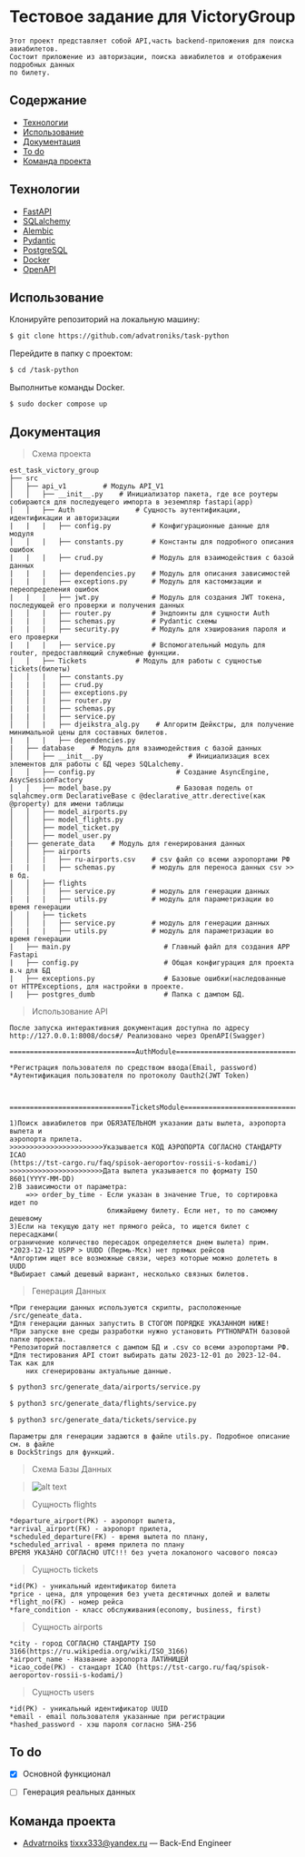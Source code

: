 # Тестовое задание для VictoryGroup


    Этот проект представляет собой API,часть backend-приложения для поиска авиабилетов.
    Состоит приложение из авторизации, поиска авиабилетов и отображения подробных данных
    по билету.

   
    

## Содержание
- [Технологии](#технологии)
- [Использование](#использование)
- [Документация](#документация)
- [To do](#to-do)
- [Команда проекта](#команда-проекта)

## Технологии
- [FastAPI](https://fastapi.tiangolo.com/)
- [SQLalchemy](https://www.sqlalchemy.org/)
- [Alembic](https://alembic.sqlalchemy.org/en/latest/)
- [Pydantic](https://docs.pydantic.dev/latest/)
- [PostgreSQL](https://www.postgresql.org/)
- [Docker](https://www.docker.com/)
- [OpenAPI](https://www.openapis.org/)


## Использование
Клонируйте репозиторий на локальную машину:
```sh
$ git clone https://github.com/advatroniks/task-python
```

Перейдите в папку с проектом:
```sh
$ cd /task-python
```

Выполнитье команды Docker.
```docker
$ sudo docker compose up
```

## Документация
> Схема проекта

```  
est_task_victory_group 
├── src
│   ├── api_v1         # Модуль API_V1 
│   │   ├── __init__.py    # Инициализатор пакета, где все роутеры собираются для последуещего импорта в эеземпляр fastapi(app)
│   │   ├── Auth               # Сущность аутентификации, идентификации и авторизации
|   |   |   ├── config.py          # Конфигурационные данные для модуля
│   │   |   ├── constants.py       # Константы для подробного описания ошибок
|   |   |   ├── crud.py            # Модуль для взаимодействия с базой данных
|   |   |   ├── dependencies.py    # Модуль для описания зависимостей 
|   |   |   ├── exceptions.py      # Модуль для кастомизации и переопределения ошибок
|   |   |   ├── jwt.py             # Модуль для создания JWT токена, последующей его проверки и получения данных
│   │   |   ├── router.py          # Эндпоинты для сущности Auth
|   |   |   ├── schemas.py         # Pydantic схемы
|   |   |   ├── security.py        # Модуль для хэширования пароля и его проверки
|   |   |   ├── service.py         # Вспомогательный модуль для router, предоставляющий служебные функции.
│   │   ├── Tickets            # Модуль для работы с сущностью tickets(билеты)       
│   │   |   ├── constants.py       
|   |   |   ├── crud.py            
|   |   |   ├── exceptions.py                 
│   │   |   ├── router.py         
|   |   |   ├── schemas.py   
|   |   |   ├── service.py 
│   │   |   ├── djeikstra_alg.py    # Алгоритм Дейкстры, для получение минимальной цены для составных билетов.
|   |   |   ├── dependencies.py              
|   ├── database    # Модуль для взаимодействия с базой данных
│   │   ├── __init__.py                     # Инициализация всех элементов для работы с БД через SQLalchemy.
│   │   ├── config.py                    # Создание AsyncEngine, AsycSessionFactory
│   │   ├── model_base.py                # Базовая подель от sqlahcmey.orm DeclarativeBase с @declarative_attr.derective(как @property) для имени таблицы
│   │   ├── model_airports.py
│   │   ├── model_flights.py
│   │   ├── model_ticket.py
│   │   ├── model_user.py
|   ├── generate_data    # Модуль для генерирования данных
│   │   ├── airports
│   │   |   ├── ru-airports.csv    # csv файл со всеми аэропортами РФ        
|   |   |   ├── schemas.py         # модуль для переноса данных csv >> в бд.
│   │   ├── flights
│   │   |   ├── service.py         # модуль для генерации данных     
|   |   |   ├── utils.py           # модуль для параметризации во время генерации
│   │   ├── tickets
│   │   |   ├── service.py         # модуль для генерации данных     
|   |   |   ├── utils.py           # модуль для параметризации во время генерации
|   ├── main.py                       # Главный файл для создания APP Fastapi
|   ├── config.py                     # Общая конфигурация для проекта в.ч для БД
|   ├── exceptions.py                 # Базовые ошибки(наследованные от HTTPExceptions, для настройки в проекте.
|   ├── postgres_dumb                 # Папка с дампом БД. 

```  



> Использование API

    После запуска интерактивния документация доступна по адресу 
    http://127.0.0.1:8008/docs#/ Реализовано через OpenAPI(Swagger)
    
    ===============================AuthModule====================================

    *Регистрация пользователя по средством ввода(Email, password)
    *Аутентификация пользователя по протоколу Oauth2(JWT Token)
    


    ==============================TicketsModule===================================

    1)Поиск авиабилетов при ОБЯЗАТЕЛЬНОМ указании даты вылета, аэропорта вылета и 
    аэропорта прилета. 
    >>>>>>>>>>>>>>>>>>>>>>>Указывается КОД АЭРОПОРТА СОГЛАСНО СТАНДАРТУ ICAO
    (https://tst-cargo.ru/faq/spisok-aeroportov-rossii-s-kodami/)
    >>>>>>>>>>>>>>>>>>>>>>>Дата вылета указывается по формату ISO 8601(YYYY-MM-DD)
    2)В зависимости от параметра:
        =>> order_by_time - Если указан в значение True, то сортировка идет по 
                            ближайшему билету. Если нет, то по самомму дешевому
    3)Если на текущую дату нет прямого рейса, то ищется билет с пересадками(
    ограничение количество пересадок определяется днем вылета) прим.
    *2023-12-12 USPP > UUDD (Пермь-Мск) нет прямых рейсов
    *Алгортим ищет все возможные связи, через которые можно долететь в UUDD
    *Выбирает самый дешевый вариант, несколько связных билетов.


>Генерация Данных
    
    *При генерации данных используются скрипты, расположенные /src/geneate_data.
    *Для генерации данных запустить В СТОГОМ ПОРЯДКЕ УКАЗАННОМ НИЖЕ!
    *При запуске вне среды разработки нужно установить PYTHONPATH базовой папке проекта.
    *Репозиторий поставляется с дампом БД и .csv со всеми аэропортами РФ.
    *Для тестирования API стоит выбирать даты 2023-12-01 до 2023-12-04. Так как для
        них сгенерированы актуальные данные.
    
    
```sh
$ python3 src/generate_data/airports/service.py
```
```sh
$ python3 src/generate_data/flights/service.py  
```
```sh
$ python3 src/generate_data/tickets/service.py
```

    Параметры для генерации задаются в файле utils.py. Подробное описание см. в файле
    в DockStrings для функций.

>Схема Базы Данных

>![alt text](https://i.ibb.co/ZNR9gB3/database-schema.jpg)

>Сущность flights

    *departure_airport(PK) - аэропорт вылета,
    *arrival_airport(FK) - аэропорт прилета,
    *scheduled_departure(FK) - время вылета по плану,
    *scheduled_arrival - время прилета по плану
    ВРЕМЯ УКАЗАНО СОГЛАСНО UTC!!! без учета локалоного часового поясаэ

>Сущность tickets

    *id(PK) - уникальный идентификатор билета
    *price - цена, для упрощения без учета десятичных долей и валюты
    *flight_no(FK) - номер рейса
    *fare_condition - класс обслуживания(economy, business, first)

>Сущность airports

    *city - город СОГЛАСНО СТАНДАРТУ ISO 3166(https://ru.wikipedia.org/wiki/ISO_3166)
    *airport_name - Название аэропорта ЛАТИНИЦЕЙ
    *icao_code(PK) - стандарт ICAO (https://tst-cargo.ru/faq/spisok-aeroportov-rossii-s-kodami/)

>Сущность users

    *id(PK) - уникальный идентификатор UUID
    *email - email пользователя указанные при регистрации
    *hashed_password - хэш пароля согласно SHA-256


## To do
- [x] Основной функционал
- [ ] Генерация реальных данных


## Команда проекта
- [Advatrnoiks](t.me/advatroniks) tixxx333@yandex.ru — Back-End Engineer
